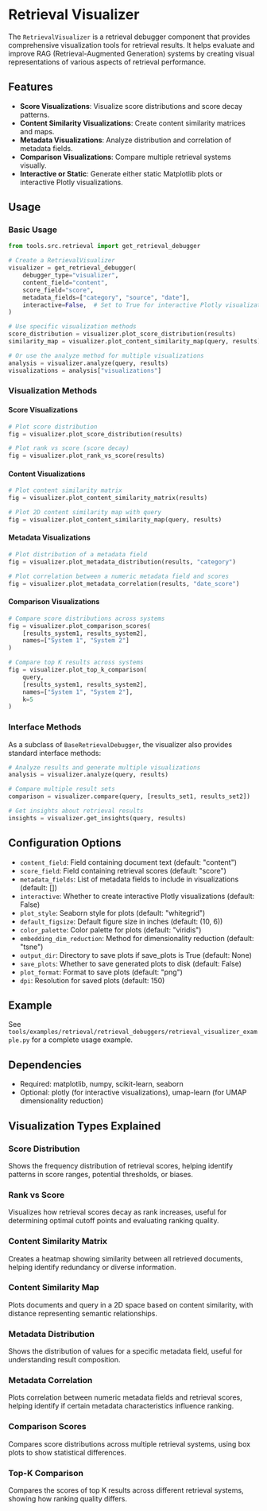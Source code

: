 # Retrieval Visualizer

The `RetrievalVisualizer` is a retrieval debugger component that provides comprehensive visualization tools for retrieval results. It helps evaluate and improve RAG (Retrieval-Augmented Generation) systems by creating visual representations of various aspects of retrieval performance.

## Features

- **Score Visualizations**: Visualize score distributions and score decay patterns.
- **Content Similarity Visualizations**: Create content similarity matrices and maps.
- **Metadata Visualizations**: Analyze distribution and correlation of metadata fields.
- **Comparison Visualizations**: Compare multiple retrieval systems visually.
- **Interactive or Static**: Generate either static Matplotlib plots or interactive Plotly visualizations.

## Usage

### Basic Usage

```python
from tools.src.retrieval import get_retrieval_debugger

# Create a RetrievalVisualizer
visualizer = get_retrieval_debugger(
    debugger_type="visualizer",
    content_field="content",
    score_field="score",
    metadata_fields=["category", "source", "date"],
    interactive=False,  # Set to True for interactive Plotly visualizations
)

# Use specific visualization methods
score_distribution = visualizer.plot_score_distribution(results)
similarity_map = visualizer.plot_content_similarity_map(query, results)

# Or use the analyze method for multiple visualizations
analysis = visualizer.analyze(query, results)
visualizations = analysis["visualizations"]
```

### Visualization Methods

#### Score Visualizations

```python
# Plot score distribution
fig = visualizer.plot_score_distribution(results)

# Plot rank vs score (score decay)
fig = visualizer.plot_rank_vs_score(results)
```

#### Content Visualizations

```python
# Plot content similarity matrix
fig = visualizer.plot_content_similarity_matrix(results)

# Plot 2D content similarity map with query
fig = visualizer.plot_content_similarity_map(query, results)
```

#### Metadata Visualizations

```python
# Plot distribution of a metadata field
fig = visualizer.plot_metadata_distribution(results, "category")

# Plot correlation between a numeric metadata field and scores
fig = visualizer.plot_metadata_correlation(results, "date_score")
```

#### Comparison Visualizations

```python
# Compare score distributions across systems
fig = visualizer.plot_comparison_scores(
    [results_system1, results_system2],
    names=["System 1", "System 2"]
)

# Compare top K results across systems
fig = visualizer.plot_top_k_comparison(
    query,
    [results_system1, results_system2],
    names=["System 1", "System 2"],
    k=5
)
```

### Interface Methods

As a subclass of `BaseRetrievalDebugger`, the visualizer also provides standard interface methods:

```python
# Analyze results and generate multiple visualizations
analysis = visualizer.analyze(query, results)

# Compare multiple result sets
comparison = visualizer.compare(query, [results_set1, results_set2])

# Get insights about retrieval results
insights = visualizer.get_insights(query, results)
```

## Configuration Options

- `content_field`: Field containing document text (default: "content")
- `score_field`: Field containing retrieval scores (default: "score")
- `metadata_fields`: List of metadata fields to include in visualizations (default: [])
- `interactive`: Whether to create interactive Plotly visualizations (default: False)
- `plot_style`: Seaborn style for plots (default: "whitegrid")
- `default_figsize`: Default figure size in inches (default: (10, 6))
- `color_palette`: Color palette for plots (default: "viridis")
- `embedding_dim_reduction`: Method for dimensionality reduction (default: "tsne")
- `output_dir`: Directory to save plots if save_plots is True (default: None)
- `save_plots`: Whether to save generated plots to disk (default: False)
- `plot_format`: Format to save plots (default: "png")
- `dpi`: Resolution for saved plots (default: 150)

## Example

See `tools/examples/retrieval/retrieval_debuggers/retrieval_visualizer_example.py` for a complete usage example.

## Dependencies

- Required: matplotlib, numpy, scikit-learn, seaborn
- Optional: plotly (for interactive visualizations), umap-learn (for UMAP dimensionality reduction)

## Visualization Types Explained

### Score Distribution

Shows the frequency distribution of retrieval scores, helping identify patterns in score ranges, potential thresholds, or biases.

### Rank vs Score

Visualizes how retrieval scores decay as rank increases, useful for determining optimal cutoff points and evaluating ranking quality.

### Content Similarity Matrix

Creates a heatmap showing similarity between all retrieved documents, helping identify redundancy or diverse information.

### Content Similarity Map

Plots documents and query in a 2D space based on content similarity, with distance representing semantic relationships.

### Metadata Distribution

Shows the distribution of values for a specific metadata field, useful for understanding result composition.

### Metadata Correlation

Plots correlation between numeric metadata fields and retrieval scores, helping identify if certain metadata characteristics influence ranking.

### Comparison Scores

Compares score distributions across multiple retrieval systems, using box plots to show statistical differences.

### Top-K Comparison

Compares the scores of top K results across different retrieval systems, showing how ranking quality differs. 